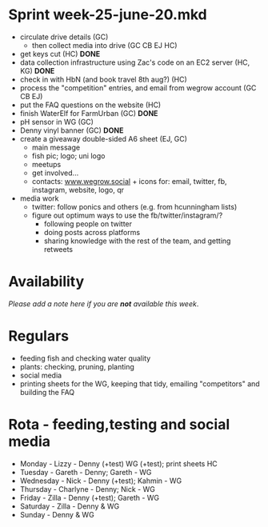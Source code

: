 Sprint week-25-june-20.mkd
===

- circulate drive details (GC)
  - then collect media into drive (GC CB EJ HC)
- get keys cut (HC) **DONE**
- data collection infrastructure using Zac's code on an EC2 server (HC, KG) **DONE**
- check in with HbN (and book travel 8th aug?) (HC)
- process the "competition" entries, and email from wegrow account (GC CB EJ)
- put the FAQ questions on the website (HC)
- finish WaterElf for FarmUrban (GC) **DONE**
- pH sensor in WG (GC)
- Denny vinyl banner (GC) **DONE**
- create a giveaway double-sided A6 sheet (EJ, GC)
  - main message
  - fish pic; logo; uni logo
  - meetups
  - get involved...
  - contacts: www.wegrow.social + icons for: email, twitter, fb, instagram,
    website, logo, qr
- media work
  - twitter: follow ponics and others (e.g. from hcunningham lists)
  - figure out optimum ways to use the fb/twitter/instagram/?
    - following people on twitter
    - doing posts across platforms
    - sharing knowledge with the rest of the team, and getting retweets


# Availability

*Please add a note here if you are __not__ available this week*.


# Regulars
  - feeding fish and checking water quality
  - plants: checking, pruning, planting
  - social media
  - printing sheets for the WG, keeping that tidy, emailing "competitors" and
    building the FAQ

# Rota - feeding,testing and social media

- Monday - Lizzy - Denny (+test) WG (+test); print sheets HC
- Tuesday - Gareth - Denny; Gareth - WG
- Wednesday - Nick - Denny (+test); Kahmin - WG
- Thursday - Charlyne - Denny; Nick - WG
- Friday - Zilla - Denny (+test); Gareth - WG
- Saturday - Zilla - Denny & WG
- Sunday - Denny & WG
